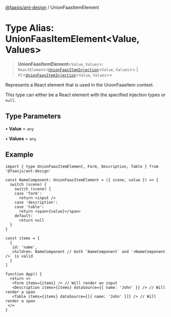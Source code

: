 [@faasjs/ant-design](../README.md) / UnionFaasItemElement

# Type Alias: UnionFaasItemElement\<Value, Values\>

> **UnionFaasItemElement**\<`Value`, `Values`\>: `ReactElement`\<[`UnionFaasItemInjection`](UnionFaasItemInjection.md)\<`Value`, `Values`\>\> \| `FC`\<[`UnionFaasItemInjection`](UnionFaasItemInjection.md)\<`Value`, `Values`\>\>

Represents a React element that is used in the UnionFaasItem context.

This type can either be a React element with the specified injection types or `null`.

## Type Parameters

• **Value** = `any`

• **Values** = `any`

## Example

```tsx
import { type UnionFaasItemElement, Form, Description, Table } from '@faasjs/ant-design'

const NameComponent: UnionFaasItemElement = ({ scene, value }) => {
  switch (scene) {
    switch (scene) {
    case 'form':
      return <input />
    case 'description':
    case 'table':
      return <span>{value}</span>
    default:
      return null
  }
}

const items = [
  {
   id: 'name',
   children: NameComponent // both `NameComponent` and `<NameComponent />` is valid
  }
]

function App() {
  return <>
   <Form items={items} /> // Will render an input
   <Description items={items} dataSource={{ name: 'John' }} /> // Will render a span
   <Table items={items} dataSource={[{ name: 'John' }]} /> // Will render a span
 </>
}
```
